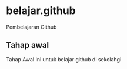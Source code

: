 # belajar.github

Pembelajaran Github

## Tahap awal
Tahap Awal
Ini untuk belajar github di sekolahgi